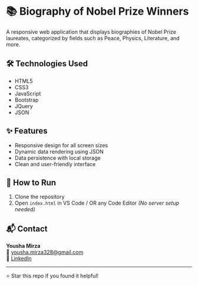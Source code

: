 # 📚 Biography of Nobel Prize Winners

A responsive web application that displays biographies of Nobel Prize laureates, categorized by fields such as Peace, Physics, Literature, and more.

## 🛠️ Technologies Used

- HTML5  
- CSS3  
- JavaScript  
- Bootstrap
- JQuery  
- JSON  

## ✨ Features

- Responsive design for all screen sizes  
- Dynamic data rendering using JSON  
- Data persistence with local storage  
- Clean and user-friendly interface

## 📁 How to Run

1. Clone the repository  
2. Open `index.html` in VS Code / OR any Code Editor
*(No server setup needed)*

## 📬 Contact

**Yousha Mirza**  
📧 yousha.mirza328@gmail.com  
🔗 [LinkedIn](https://linkedin.com/in/yousha-mirza-5886a5281)

---

⭐ Star this repo if you found it helpful!
